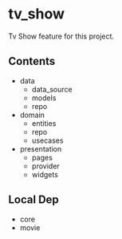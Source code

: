 # tv_show

Tv Show feature for this project.

## Contents

- data
  - data_source
  - models
  - repo
- domain
  - entities
  - repo
  - usecases
- presentation
  - pages
  - provider
  - widgets

## Local Dep

- core
- movie
